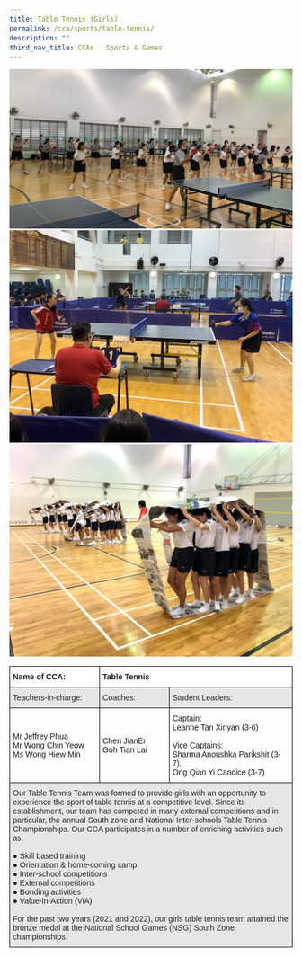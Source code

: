 ```yaml
---
title: Table Tennis (Girls)
permalink: /cca/sports/table-tennis/
description: ""
third_nav_title: CCAs   Sports & Games
---
```

![](/images/tabletennis1.jpg)
<br>
![](/images/tabletennis2.jpg)
<br>
![](/images/tabletennis3.jpg)
<br>

<style type="text/css">
.tg  {border-collapse:collapse;border-spacing:0;}
.tg td{border-color:black;border-style:solid;border-width:1px;font-family:Arial, sans-serif;font-size:14px;
  overflow:hidden;padding:10px 5px;word-break:normal;}
.tg th{border-color:black;border-style:solid;border-width:1px;font-family:Arial, sans-serif;font-size:14px;
  font-weight:normal;overflow:hidden;padding:10px 5px;word-break:normal;}
.tg .tg-l2bf{background-color:#FFF;color:#222;font-weight:bold;text-align:left;vertical-align:top}
.tg .tg-h5mn{background-color:#E6E6E6;color:#222;text-align:left;vertical-align:middle}
.tg .tg-1ppo{background-color:#FFF;color:#222;text-align:left;vertical-align:middle}
</style>
<table class="tg">
<thead>
  <tr>
    <th class="tg-l2bf"><span style="font-weight:bold">Name of CCA:</span></th>
    <th class="tg-l2bf" colspan="2"><span style="font-weight:bold">Table Tennis</span></th>
  </tr>
</thead>
<tbody>
  <tr>
    <td class="tg-h5mn">Teachers-in-charge:</td>
    <td class="tg-h5mn">Coaches:</td>
    <td class="tg-h5mn">Student Leaders:</td>
  </tr>
  <tr>
    <td class="tg-tsok">Mr Jeffrey Phua<br>Mr Wong Chin Yeow<br>Ms Wong Hiew Min</td>
    <td class="tg-tsok">Chen JianEr<br>Goh Tian Lai</td>
    <td class="tg-tsok">Captain:<br>Leanne Tan Xinyan (3-6)<br><br>Vice Captains:<br>Sharma Anoushka Parikshit (3-7),<br>Ong Qian Yi Candice (3-7)</td>
  </tr>
  <tr>
    <td class="tg-h5mn" colspan="3">Our Table Tennis Team was formed to provide girls with an opportunity to experience the sport of table tennis at a competitive level. Since its establishment, our team has competed in many external competitions and in particular, the annual South zone and National Inter-schools Table Tennis Championships. Our CCA participates in a number of enriching activities such as:<br><br>●        Skill based training<br>●        Orientation &amp; home-coming camp<br>●        Inter-school competitions<br>●        External competitions<br>●        Bonding activities<br>●        Value-in-Action (ViA)<br><br>For the past two years (2021 and 2022), our girls table tennis team attained the bronze medal at the National School Games (NSG) South Zone championships.</td>
  </tr>
</tbody>
</table>